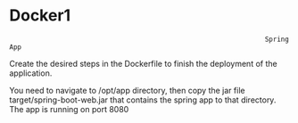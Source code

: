 # Docker1

                                                                    Spring App

Create the desired steps in the Dockerfile to finish the deployment of the application.

You need to navigate to /opt/app directory, then copy the jar file target/spring-boot-web.jar that contains the spring app to that directory.
The app is running on port 8080
